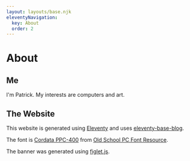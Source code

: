```yaml
---
layout: layouts/base.njk
eleventyNavigation:
  key: About
  order: 2
---
```

# About

## Me

I'm Patrick. My interests are computers and art. 

## The Website

This website is generated using [Eleventy](https://www.11ty.dev/) and uses [eleventy-base-blog](https://github.com/11ty/eleventy-base-blog).

The font is [Cordata PPC-400](https://int10h.org/oldschool-pc-fonts/fontlist/?2#cordata) from [Old School PC Font Resource](https://int10h.org/oldschool-pc-fonts/).

The banner was generated using [figlet.js](https://github.com/patorjk/figlet.js). 